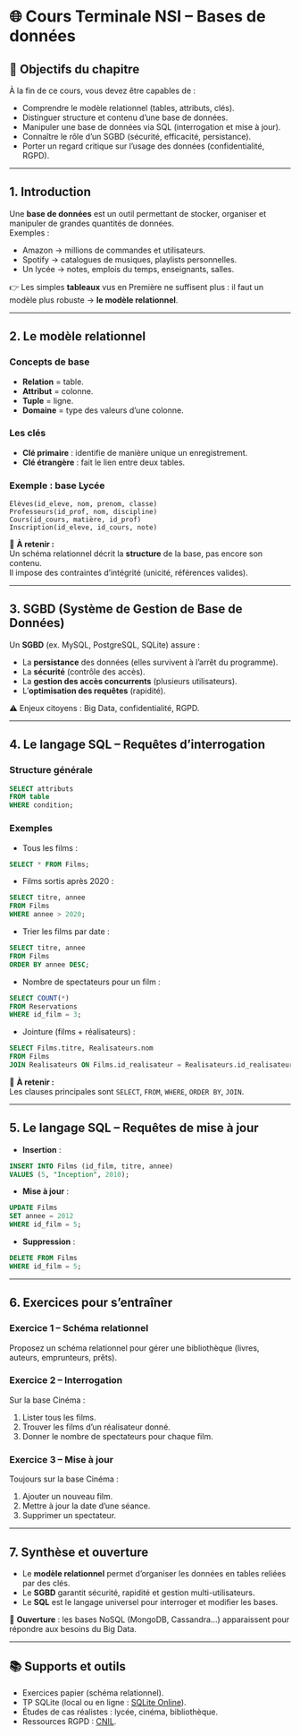 # 🌐 Cours Terminale NSI – Bases de données

## 🎯 Objectifs du chapitre
À la fin de ce cours, vous devez être capables de :
- Comprendre le modèle relationnel (tables, attributs, clés).
- Distinguer structure et contenu d’une base de données.
- Manipuler une base de données via SQL (interrogation et mise à jour).
- Connaître le rôle d’un SGBD (sécurité, efficacité, persistance).
- Porter un regard critique sur l’usage des données (confidentialité, RGPD).

---

## 1. Introduction
Une **base de données** est un outil permettant de stocker, organiser et manipuler de grandes quantités de données.  
Exemples :
- Amazon → millions de commandes et utilisateurs.  
- Spotify → catalogues de musiques, playlists personnelles.  
- Un lycée → notes, emplois du temps, enseignants, salles.  

👉 Les simples **tableaux** vus en Première ne suffisent plus : il faut un modèle plus robuste → **le modèle relationnel**.

---

## 2. Le modèle relationnel
### Concepts de base
- **Relation** = table.  
- **Attribut** = colonne.  
- **Tuple** = ligne.  
- **Domaine** = type des valeurs d’une colonne.  

### Les clés
- **Clé primaire** : identifie de manière unique un enregistrement.  
- **Clé étrangère** : fait le lien entre deux tables.  

### Exemple : base Lycée
```
Élèves(id_eleve, nom, prenom, classe)
Professeurs(id_prof, nom, discipline)
Cours(id_cours, matière, id_prof)
Inscription(id_eleve, id_cours, note)
```

📌 **À retenir :**  
Un schéma relationnel décrit la **structure** de la base, pas encore son contenu.  
Il impose des contraintes d’intégrité (unicité, références valides).

---

## 3. SGBD (Système de Gestion de Base de Données)
Un **SGBD** (ex. MySQL, PostgreSQL, SQLite) assure :  
- La **persistance** des données (elles survivent à l’arrêt du programme).  
- La **sécurité** (contrôle des accès).  
- La **gestion des accès concurrents** (plusieurs utilisateurs).  
- L’**optimisation des requêtes** (rapidité).  

⚠️ Enjeux citoyens : Big Data, confidentialité, RGPD.

---

## 4. Le langage SQL – Requêtes d’interrogation
### Structure générale
```sql
SELECT attributs
FROM table
WHERE condition;
```

### Exemples
- Tous les films :
```sql
SELECT * FROM Films;
```
- Films sortis après 2020 :
```sql
SELECT titre, annee
FROM Films
WHERE annee > 2020;
```
- Trier les films par date :
```sql
SELECT titre, annee
FROM Films
ORDER BY annee DESC;
```
- Nombre de spectateurs pour un film :
```sql
SELECT COUNT(*) 
FROM Reservations
WHERE id_film = 3;
```
- Jointure (films + réalisateurs) :
```sql
SELECT Films.titre, Realisateurs.nom
FROM Films
JOIN Realisateurs ON Films.id_realisateur = Realisateurs.id_realisateur;
```

📌 **À retenir :**  
Les clauses principales sont `SELECT`, `FROM`, `WHERE`, `ORDER BY`, `JOIN`.

---

## 5. Le langage SQL – Requêtes de mise à jour
- **Insertion** :
```sql
INSERT INTO Films (id_film, titre, annee)
VALUES (5, "Inception", 2010);
```
- **Mise à jour** :
```sql
UPDATE Films
SET annee = 2012
WHERE id_film = 5;
```
- **Suppression** :
```sql
DELETE FROM Films
WHERE id_film = 5;
```

---

## 6. Exercices pour s’entraîner
### Exercice 1 – Schéma relationnel
Proposez un schéma relationnel pour gérer une bibliothèque (livres, auteurs, emprunteurs, prêts).

### Exercice 2 – Interrogation
Sur la base Cinéma :
1. Lister tous les films.  
2. Trouver les films d’un réalisateur donné.  
3. Donner le nombre de spectateurs pour chaque film.  

### Exercice 3 – Mise à jour
Toujours sur la base Cinéma :
1. Ajouter un nouveau film.  
2. Mettre à jour la date d’une séance.  
3. Supprimer un spectateur.  

---

## 7. Synthèse et ouverture
- Le **modèle relationnel** permet d’organiser les données en tables reliées par des clés.  
- Le **SGBD** garantit sécurité, rapidité et gestion multi-utilisateurs.  
- Le **SQL** est le langage universel pour interroger et modifier les bases.  

🔎 **Ouverture** : les bases NoSQL (MongoDB, Cassandra…) apparaissent pour répondre aux besoins du Big Data.  

---

## 📚 Supports et outils
- Exercices papier (schéma relationnel).  
- TP SQLite (local ou en ligne : [SQLite Online](https://sqliteonline.com/)).  
- Études de cas réalistes : lycée, cinéma, bibliothèque.  
- Ressources RGPD : [CNIL](https://www.cnil.fr/).  

